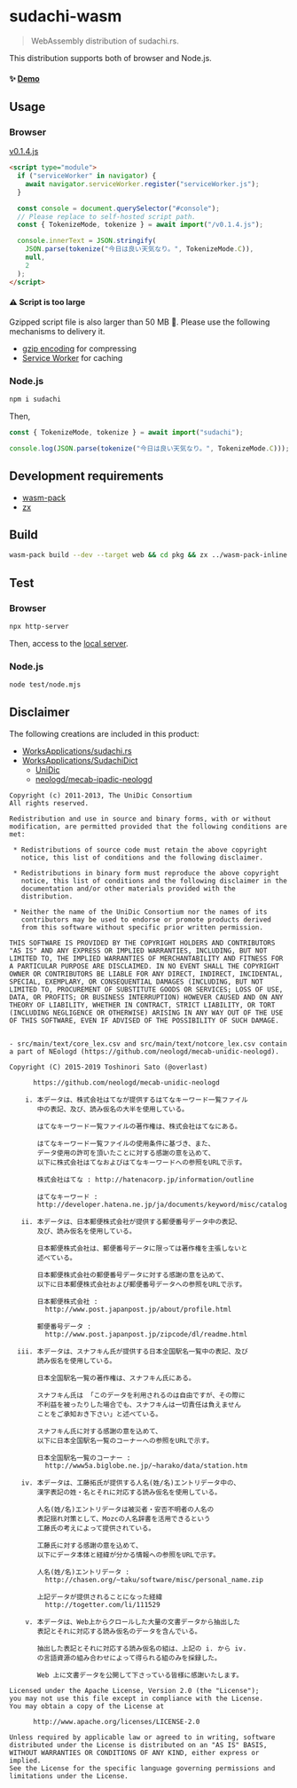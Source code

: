 # sudachi-wasm

> WebAssembly distribution of sudachi.rs.

This distribution supports both of browser and Node.js.

#### ✨ [Demo](https://sudachi-wasm.s3.amazonaws.com/index.html)

## Usage

### Browser

[v0.1.4.js](https://sudachi-wasm.s3.amazonaws.com/v0.1.4.js)

```html
<script type="module">
  if ("serviceWorker" in navigator) {
    await navigator.serviceWorker.register("serviceWorker.js");
  }

  const console = document.querySelector("#console");
  // Please replace to self-hosted script path.
  const { TokenizeMode, tokenize } = await import("/v0.1.4.js");

  console.innerText = JSON.stringify(
    JSON.parse(tokenize("今日は良い天気なり。", TokenizeMode.C)),
    null,
    2
  );
</script>
```

#### ⚠ Script is too large

Gzipped script file is also larger than 50 MB 🐘.
Please use the following mechanisms to delivery it.

- [gzip encoding](https://developer.mozilla.org/en-US/docs/Web/HTTP/Headers/Content-Encoding) for compressing
- [Service Worker](https://developer.mozilla.org/en-US/docs/Web/API/Service_Worker_API/Using_Service_Workers) for caching

### Node.js

```bash
npm i sudachi
```

Then,

```js
const { TokenizeMode, tokenize } = await import("sudachi");

console.log(JSON.parse(tokenize("今日は良い天気なり。", TokenizeMode.C)));
```

## Development requirements

- [wasm-pack](https://github.com/rustwasm/wasm-pack)
- [zx](https://github.com/google/zx)

## Build

```bash
wasm-pack build --dev --target web && cd pkg && zx ../wasm-pack-inline.mjs && cd ..
```

## Test

### Browser

```bash
npx http-server
```

Then, access to the [local server](http://127.0.0.1:8080/test/browser.html).

### Node.js

```bash
node test/node.mjs
```

## Disclaimer

The following creations are included in this product:

- [WorksApplications/sudachi.rs](https://github.com/WorksApplications/sudachi.rs/blob/develop/LICENSE)
- [WorksApplications/SudachiDict](https://github.com/WorksApplications/SudachiDict#licenses)
  - [UniDic](https://unidic.ninjal.ac.jp/)
  - [neologd/mecab-ipadic-neologd](https://github.com/neologd/mecab-ipadic-neologd)

```text
Copyright (c) 2011-2013, The UniDic Consortium
All rights reserved.

Redistribution and use in source and binary forms, with or without
modification, are permitted provided that the following conditions are
met:

 * Redistributions of source code must retain the above copyright
   notice, this list of conditions and the following disclaimer.

 * Redistributions in binary form must reproduce the above copyright
   notice, this list of conditions and the following disclaimer in the
   documentation and/or other materials provided with the
   distribution.

 * Neither the name of the UniDic Consortium nor the names of its
   contributors may be used to endorse or promote products derived
   from this software without specific prior written permission.

THIS SOFTWARE IS PROVIDED BY THE COPYRIGHT HOLDERS AND CONTRIBUTORS
"AS IS" AND ANY EXPRESS OR IMPLIED WARRANTIES, INCLUDING, BUT NOT
LIMITED TO, THE IMPLIED WARRANTIES OF MERCHANTABILITY AND FITNESS FOR
A PARTICULAR PURPOSE ARE DISCLAIMED. IN NO EVENT SHALL THE COPYRIGHT
OWNER OR CONTRIBUTORS BE LIABLE FOR ANY DIRECT, INDIRECT, INCIDENTAL,
SPECIAL, EXEMPLARY, OR CONSEQUENTIAL DAMAGES (INCLUDING, BUT NOT
LIMITED TO, PROCUREMENT OF SUBSTITUTE GOODS OR SERVICES; LOSS OF USE,
DATA, OR PROFITS; OR BUSINESS INTERRUPTION) HOWEVER CAUSED AND ON ANY
THEORY OF LIABILITY, WHETHER IN CONTRACT, STRICT LIABILITY, OR TORT
(INCLUDING NEGLIGENCE OR OTHERWISE) ARISING IN ANY WAY OUT OF THE USE
OF THIS SOFTWARE, EVEN IF ADVISED OF THE POSSIBILITY OF SUCH DAMAGE.


- src/main/text/core_lex.csv and src/main/text/notcore_lex.csv contain
a part of NEologd (https://github.com/neologd/mecab-unidic-neologd).

Copyright (C) 2015-2019 Toshinori Sato (@overlast)

      https://github.com/neologd/mecab-unidic-neologd

    i. 本データは、株式会社はてなが提供するはてなキーワード一覧ファイル
       中の表記、及び、読み仮名の大半を使用している。

       はてなキーワード一覧ファイルの著作権は、株式会社はてなにある。

       はてなキーワード一覧ファイルの使用条件に基づき、また、
       データ使用の許可を頂いたことに対する感謝の意を込めて、
       以下に株式会社はてなおよびはてなキーワードへの参照をURLで示す。

       株式会社はてな : http://hatenacorp.jp/information/outline

       はてなキーワード :
       http://developer.hatena.ne.jp/ja/documents/keyword/misc/catalog

   ii. 本データは、日本郵便株式会社が提供する郵便番号データ中の表記、
       及び、読み仮名を使用している。

       日本郵便株式会社は、郵便番号データに限っては著作権を主張しないと
       述べている。

       日本郵便株式会社の郵便番号データに対する感謝の意を込めて、
       以下に日本郵便株式会社および郵便番号データへの参照をURLで示す。

       日本郵便株式会社 :
         http://www.post.japanpost.jp/about/profile.html

       郵便番号データ :
         http://www.post.japanpost.jp/zipcode/dl/readme.html

  iii. 本データは、スナフキん氏が提供する日本全国駅名一覧中の表記、及び
       読み仮名を使用している。

       日本全国駅名一覧の著作権は、スナフキん氏にある。

       スナフキん氏は 「このデータを利用されるのは自由ですが、その際に
       不利益を被ったりした場合でも、スナフキんは一切責任は負えません
       ことをご承知おき下さい」と述べている。

       スナフキん氏に対する感謝の意を込めて、
       以下に日本全国駅名一覧のコーナーへの参照をURLで示す。

       日本全国駅名一覧のコーナー :
         http://www5a.biglobe.ne.jp/~harako/data/station.htm

   iv. 本データは、工藤拓氏が提供する人名(姓/名)エントリデータ中の、
       漢字表記の姓・名とそれに対応する読み仮名を使用している。

       人名(姓/名)エントリデータは被災者・安否不明者の人名の
       表記揺れ対策として、Mozcの人名辞書を活用できるという
       工藤氏の考えによって提供されている。

       工藤氏に対する感謝の意を込めて、
       以下にデータ本体と経緯が分かる情報への参照をURLで示す。

       人名(姓/名)エントリデータ :
         http://chasen.org/~taku/software/misc/personal_name.zip

       上記データが提供されることになった経緯
         http://togetter.com/li/111529

    v. 本データは、Web上からクロールした大量の文書データから抽出した
       表記とそれに対応する読み仮名のデータを含んでいる。

       抽出した表記とそれに対応する読み仮名の組は、上記の i. から iv.
       の言語資源の組み合わせによって得られる組のみを採録した。

       Web 上に文書データを公開して下さっている皆様に感謝いたします。

Licensed under the Apache License, Version 2.0 (the "License");
you may not use this file except in compliance with the License.
You may obtain a copy of the License at

      http://www.apache.org/licenses/LICENSE-2.0

Unless required by applicable law or agreed to in writing, software
distributed under the License is distributed on an "AS IS" BASIS,
WITHOUT WARRANTIES OR CONDITIONS OF ANY KIND, either express or implied.
See the License for the specific language governing permissions and
limitations under the License.

```
